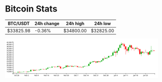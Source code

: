 # Bitcoin Stats

BTC/USDT|24h change|24h high|24h low|
|---|---|---|---|
|$33825.98|-0.36%|$34800.00|$32825.00|

<img src="./chart.svg">
